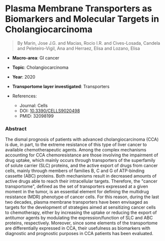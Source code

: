# Plasma Membrane Transporters as Biomarkers and Molecular Targets in Cholangiocarcinoma

> By Marin, Jose J.G. and Macias, Rocio I.R. and Cives-Losada, Candela and Peleteiro-Vigil, Ana and Herraez, Elisa and Lozano, Elisa

- **Macro-area**: GI cancer
- **Topic**: Cholangiocarcinoma
- **Year**: 2020
- **Transportome layer investigated**: Transporters

- References:
  - Journal: Cells
  - DOI: [10.3390/CELLS9020498](https://doi.org/10.3390/CELLS9020498)
  - PMID: 32098199

### Abstract

The dismal prognosis of patients with advanced cholangiocarcinoma (CCA) is due, in part, to the extreme resistance of this type of liver cancer to available chemotherapeutic agents. Among the complex mechanisms accounting for CCA chemoresistance are those involving the impairment of drug uptake, which mainly occurs through transporters of the superfamily of solute carrier (SLC) proteins, and the active export of drugs from cancer cells, mainly through members of families B, C and G of ATP-binding cassette (ABC) proteins. Both mechanisms result in decreased amounts of active drugs able to reach their intracellular targets. Therefore, the "cancer transportome", defined as the set of transporters expressed at a given moment in the tumor, is an essential element for defining the multidrug resistance (MDR) phenotype of cancer cells. For this reason, during the last two decades, plasma membrane transporters have been envisaged as targets for the development of strategies aimed at sensitizing cancer cells to chemotherapy, either by increasing the uptake or reducing the export of antitumor agents by modulating the expression/function of SLC and ABC proteins, respectively. Moreover, since some elements of the transportome are differentially expressed in CCA, their usefulness as biomarkers with diagnostic and prognostic purposes in CCA patients has been evaluated.
